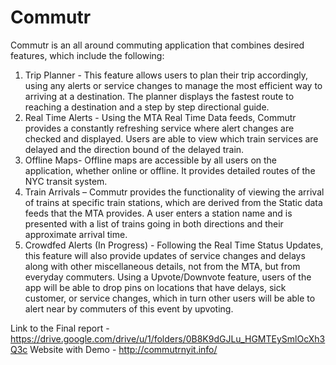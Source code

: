 # Commutr

Commutr is an all around commuting application that combines desired features, which include the following:

1.	Trip Planner - This feature allows users to plan their trip accordingly, using any alerts or service changes to manage the most efficient way to arriving at a destination. The planner displays the fastest route to reaching a destination and a step by step directional guide. 
2.	Real Time Alerts - Using the MTA Real Time Data feeds, Commutr provides a constantly refreshing service where alert changes are checked and displayed. Users are able to view which train services are delayed and the direction bound of the delayed train. 
3.	Offline Maps- Offline maps are accessible by all users on the application, whether online or offline. It provides detailed routes of the NYC transit system. 
4.	Train Arrivals – Commutr provides the functionality of viewing the arrival of trains at specific train stations, which are derived from the Static data feeds that the MTA provides. A user enters a station name and is presented with a list of trains going in both directions and their approximate arrival time.
5. 	Crowdfed Alerts (In Progress) - Following the Real Time Status Updates, this feature will also provide updates of service changes and delays along with other miscellaneous details, not from the MTA, but from everyday commuters. Using a Upvote/Downvote feature, users of the app will be able to drop pins on locations that have delays, sick customer, or service changes, which in turn other users will be able to alert near by commuters of this event by upvoting. 

Link to the Final report - https://drive.google.com/drive/u/1/folders/0B8K9dGJLu_HGMTEySmlOcXh3Q3c
Website with Demo - http://commutrnyit.info/


